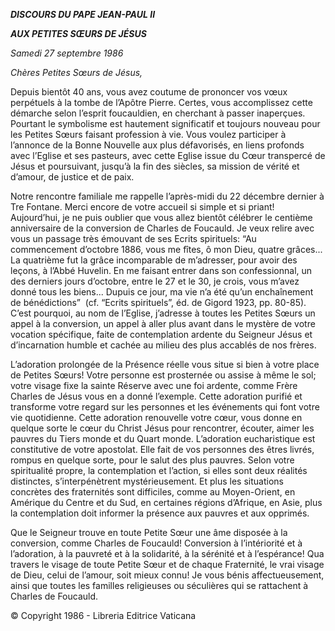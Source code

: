 ***DISCOURS DU PAPE JEAN-PAUL II***

***AUX PETITES SŒURS DE JÉSUS***

*Samedi 27 septembre 1986*

*Chères Petites Sœurs de Jésus,*

Depuis bientôt 40 ans, vous avez coutume de prononcer vos vœux perpétuels à la tombe de l’Apôtre Pierre. Certes, vous accomplissez cette démarche selon l’esprit foucauldien, en cherchant à passer inaperçues. Pourtant le symbolisme est hautement significatif et toujours nouveau pour les Petites Sœurs faisant profession à vie. Vous voulez participer à l’annonce de la Bonne Nouvelle aux plus défavorisés, en liens profonds avec l’Eglise et ses pasteurs, avec cette Eglise issue du Cœur transpercé de Jésus et poursuivant, jusqu’à la fin des siècles, sa mission de vérité et d’amour, de justice et de paix.

Notre rencontre familiale me rappelle l’après-midi du 22 décembre dernier à Tre Fontane. Merci encore de votre accueil si simple et si priant! Aujourd’hui, je ne puis oublier que vous allez bientôt célébrer le centième anniversaire de la conversion de Charles de Foucauld. Je veux relire avec vous un passage très émouvant de ses Ecrits spirituels: “Au commencement d’octobre 1886, vous me fîtes, ô mon Dieu, quatre grâces... La quatrième fut la grâce incomparable de m’adresser, pour avoir des leçons, à l’Abbé Huvelin. En me faisant entrer dans son confessionnal, un des derniers jours d’octobre, entre le 27 et le 30, je crois, vous m’avez donné tous les biens... Dupuis ce jour, ma vie n’a été qu’un enchaînement de bénédictions”  (cf. “Ecrits spirituels”, éd. de Gigord 1923, pp. 80-85).  C’est pourquoi, au nom de l’Eglise, j’adresse à toutes les Petites Sœurs un appel à la conversion, un appel à aller plus avant dans le mystère de votre vocation spécifique, faite de contemplation ardente du Seigneur Jésus et d’incarnation humble et cachée au milieu des plus accablés de nos frères.

L’adoration prolongée de la Présence réelle vous situe si bien à votre place de Petites Sœurs! Votre personne est prosternée ou assise à même le sol; votre visage fixe la sainte Réserve avec une foi ardente, comme Frère Charles de Jésus vous en a donné l’exemple. Cette adoration purifié et transforme votre regard sur les personnes et les événements qui font votre vie quotidienne. Cette adoration renouvelle votre cœur, vous donne en quelque sorte le cœur du Christ Jésus pour rencontrer, écouter, aimer les pauvres du Tiers monde et du Quart monde. L’adoration eucharistique est constitutive de votre apostolat. Elle fait de vos personnes des êtres livrés, rompus en quelque sorte, pour le salut des plus pauvres. Selon votre spiritualité propre, la contemplation et l’action, si elles sont deux réalités distinctes, s’interpénètrent mystérieusement. Et plus les situations concrètes des fraternités sont difficiles, comme au Moyen-Orient, en Amérique du Centre et du Sud, en certaines régions d’Afrique, en Asie, plus la contemplation doit informer la présence aux pauvres et aux opprimés.

Que le Seigneur trouve en toute Petite Sœur une âme disposée à la conversion, comme Charles de Foucauld! Conversion à l’intériorité et à l’adoration, à la pauvreté et à la solidarité, à la sérénité et à l’espérance! Qua travers le visage de toute Petite Sœur et de chaque Fraternité, le vrai visage de Dieu, celui de l’amour, soit mieux connu! Je vous bénis affectueusement, ainsi que toutes les familles religieuses ou séculières qui se rattachent à Charles de Foucauld.

© Copyright 1986 - Libreria Editrice Vaticana